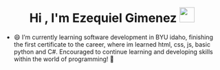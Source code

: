 <h1 align="center">Hi , I'm Ezequiel Gimenez <img src="https://media.giphy.com/media/hvRJCLFzcasrR4ia7z/giphy.gif" width="35"></h1>

<!--
**EzeG92/ezeg92** is a ✨ _special_ ✨ repository because its `README.md` (this file) appears on your GitHub profile.

Here are some ideas to get you started:

- 🔭 I’m currently working on 
- 🌱 I’m currently learning ...
- 👯 I’m looking to collaborate on ...
- 🤔 I’m looking for help with ...
- 💬 Ask me about ...
- 📫 How to reach me: ...
- 😄 Pronouns: ...
- ⚡ Fun fact: ...
-->

- 😄 I’m currently learning software development in BYU idaho, finishing the first certificate to the career, where im learned html, css, js, basic python and C#.
   Encouraged to continue learning and developing skills within the world of programming! 💪
